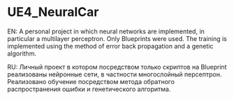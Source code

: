 # UE4_NeuralCar
EN:
A personal project in which neural networks are implemented, in particular a multilayer perceptron. Only Blueprints were used. The training is implemented using the method of error back propagation and a genetic algorithm.


RU:
Личный проект в котором посредством только скриптов на Blueprint реализованы нейронные сети, в частности многослойный персептрон. Реализовано обучение посредством метода обратного распространения ошибки и генетического алгоритма. 
